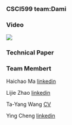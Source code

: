 ### CSCI599 team:Dami

### Video

[![](https://res.cloudinary.com/marcomontalbano/image/upload/v1588054759/video_to_markdown/images/youtube--fgID1lcyRoE-c05b58ac6eb4c4700831b2b3070cd403.jpg)](https://www.youtube.com/watch?v=fgID1lcyRoE "")

### Technical Paper


### Team Membert
Haichao Ma [linkedin](https://www.linkedin.com/in/haichao-ma-a00491173/)

Lijie Zhao [linkedin](https://www.linkedin.com/in/lijiezhao/)

Ta-Yang Wang [CV](https://sites.google.com/usc.edu/tayangwa/)

Ying Cheng [linkedin](https://www.linkedin.com/in/ying-cheng-usc/)

